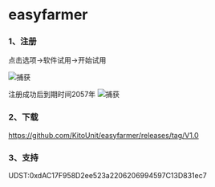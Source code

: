 # easyfarmer

### 1、注册
点击选项->软件试用->开始试用

![捕获](https://github.com/KitoUnit/easyfarmer/assets/166900367/850723eb-5198-4c33-aa29-b7d97d8a4899)

注册成功后到期时间2057年
![捕获](https://github.com/KitoUnit/easyfarmer/assets/166900367/8f125010-7016-40fb-80e3-ecb466b6f6db)

### 2、下载
https://github.com/KitoUnit/easyfarmer/releases/tag/V1.0

### 3、支持
UDST:0xdAC17F958D2ee523a2206206994597C13D831ec7

